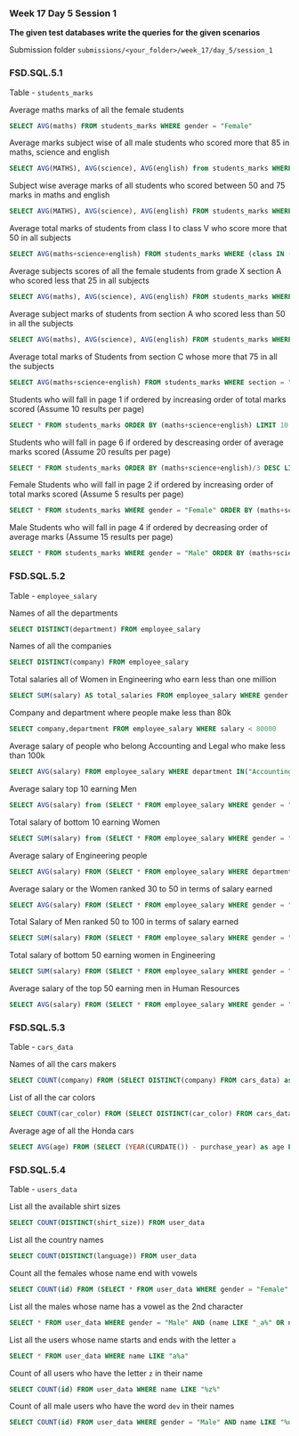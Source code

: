 ### Week 17 Day 5 Session 1

**The given test databases write the queries for the given scenarios**

Submission folder `submissions/<your_folder>/week_17/day_5/session_1`

### FSD.SQL.5.1

Table - `students_marks`

Average maths marks of all the female students

```sql
SELECT AVG(maths) FROM students_marks WHERE gender = "Female"
```

Average marks subject wise of all male students who scored more that 85 in maths, science and english

```sql
SELECT AVG(MATHS), AVG(science), AVG(english) from students_marks WHERE gender = "Male" AND maths > 85 AND science > 85 AND english > 85
```

Subject wise average marks of all students who scored between 50 and 75 marks in maths and english

```sql
SELECT AVG(MATHS), AVG(science), AVG(english) FROM students_marks WHERE (maths BETWEEN 50 AND 75) AND (english BETWEEN 50 AND 75)
```

Average total marks of students from class I to class V who score more that 50 in all subjects

```sql
SELECT AVG(maths+science+english) FROM students_marks WHERE (class IN ("I","II","III","IV","V")) AND maths > 50 AND science > 50 AND english > 50
```

Average subjects scores of all the female students from grade X section A who scored less that 25 in all subjects

```sql
SELECT AVG(maths), AVG(science), AVG(english) FROM students_marks WHERE gender = "Female" AND section = "A" AND maths < 25 AND science < 25 AND english < 25
```

Average subject marks of students from section A who scored less than 50 in all the subjects

```sql
SELECT AVG(maths), AVG(science), AVG(english) FROM students_marks WHERE section = "A" AND maths < 50 AND science < 50 AND english < 50
```

Average total marks of Students from section C whose more that 75 in all the subjects

```sql
SELECT AVG(maths+science+english) FROM students_marks WHERE section = "C" AND maths > 75 AND science > 75 AND english > 75
```

Students who will fall in page 1 if ordered by increasing order of total marks scored (Assume 10 results per page)

```sql
SELECT * FROM students_marks ORDER BY (maths+science+english) LIMIT 10
```

Students who will fall in page 6 if ordered by descreasing order of average marks scored (Assume 20 results per page)

```sql
SELECT * FROM students_marks ORDER BY (maths+science+english)/3 DESC LIMIT 100,20
```

Female Students who will fall in page 2 if ordered by increasing order of total marks scored (Assume 5 results per page)

```sql
SELECT * FROM students_marks WHERE gender = "Female" ORDER BY (maths+science+english) LIMIT 5,5
```

Male Students who will fall in page 4 if ordered by decreasing order of average marks (Assume 15 results per page)

```sql
SELECT * FROM students_marks WHERE gender = "Male" ORDER BY (maths+science+english)/3 DESC LIMIT 45,15
```

### FSD.SQL.5.2

Table - `employee_salary`

Names of all the departments

```sql
SELECT DISTINCT(department) FROM employee_salary
```

Names of all the companies

```sql
SELECT DISTINCT(company) FROM employee_salary
```

Total salaries all of Women in Engineering who earn less than one million

```sql
SELECT SUM(salary) AS total_salaries FROM employee_salary WHERE gender = "Female" AND department = "Engineering" AND salary < 1000000
```

Company and department where people make less than 80k

```sql
SELECT company,department FROM employee_salary WHERE salary < 80000
```

Average salary of people who belong Accounting and Legal who make less than 100k

```sql
SELECT AVG(salary) FROM employee_salary WHERE department IN("Accounting","Legal") AND salary < 100000
```

Average salary top 10 earning Men

```sql
SELECT AVG(salary) from (SELECT * FROM employee_salary WHERE gender = "Male" ORDER BY salary DESC LIMIT 10) AS top_10_earning_men
```

Total salary of bottom 10 earning Women

```sql
SELECT SUM(salary) from (SELECT * FROM employee_salary WHERE gender = "Female" ORDER BY salary LIMIT 10) AS top_10_earning_women
```

Average salary of Engineering people

```sql
SELECT AVG(salary) FROM (SELECT * FROM employee_salary WHERE department = "Engineering") AS engeneering_people
```

Average salary or the Women ranked 30 to 50 in terms of salary earned

```sql
SELECT AVG(salary) FROM (SELECT * FROM employee_salary WHERE gender = "Female" ORDER BY salary DESC LIMIT 30,20) AS women_30_to_50_top_earning
```

Total Salary of Men ranked 50 to 100 in terms of salary earned

```sql
SELECT SUM(salary) FROM (SELECT * FROM employee_salary WHERE gender = "Male" ORDER BY salary DESC LIMIT 50,50) AS men_50_to_100_top_salary
```

Total salary of bottom 50 earning women in Engineering

```sql
SELECT SUM(salary) FROM (SELECT * FROM employee_salary WHERE gender = "Female" AND department = "Engineering" ORDER BY salary LIMIT 50) AS bottom_50_paid_women_in_engineering
```

Average salary of the top 50 earning men in Human Resources

```sql
SELECT AVG(salary) FROM (SELECT * FROM employee_salary WHERE gender = "Male" and department ="Human Resources" ORDER BY salary DESC LIMIT 50) AS top_50_men_by_salary_in_human_resoures
```

### FSD.SQL.5.3

Table - `cars_data`

Names of all the cars makers

```sql
SELECT COUNT(company) FROM (SELECT DISTINCT(company) FROM cars_data) as distinct_companies
```

List of all the car colors

```sql
SELECT COUNT(car_color) FROM (SELECT DISTINCT(car_color) FROM cars_data) as distinct_colors
```

Average age of all the Honda cars

```sql
SELECT AVG(age) FROM (SELECT (YEAR(CURDATE()) - purchase_year) as age FROM cars_data WHERE car_make = "Honda") AS all_hondas
```

### FSD.SQL.5.4

Table - `users_data`

List all the available shirt sizes

```sql
SELECT COUNT(DISTINCT(shirt_size)) FROM user_data
```

List all the country names

```sql
SELECT COUNT(DISTINCT(language)) FROM user_data
```

Count all the females whose name end with vowels

```sql
SELECT COUNT(id) FROM (SELECT * FROM user_data WHERE gender = "Female" AND (name LIKE "%a" OR name LIKE "%e" OR name LIKE "%i" OR name LIKE "%o" OR name LIKE "%u")) AS female_name_ends_with_vowel
```

List all the males whose name has a vowel as the 2nd character

```sql
SELECT * FROM user_data WHERE gender = "Male" AND (name LIKE "_a%" OR name LIKE "_e%" OR name LIKE "_i%" OR name LIKE "_o%" OR name LIKE "_u%")
```

List all the users whose name starts and ends with the letter `a`

```sql
SELECT * FROM user_data WHERE name LIKE "a%a"
```

Count of all users who have the letter `z` in their name

```sql
SELECT COUNT(id) FROM user_data WHERE name LIKE "%z%"
```

Count of all male users who have the word `dev` in their names

```sql
SELECT COUNT(id) FROM user_data WHERE gender = "Male" AND name LIKE "%dev%"
```
